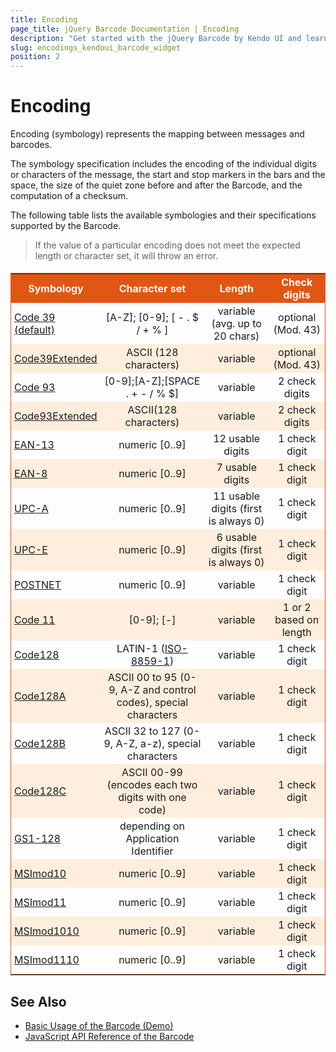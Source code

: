 ```yaml
---
title: Encoding
page_title: jQuery Barcode Documentation | Encoding
description: "Get started with the jQuery Barcode by Kendo UI and learn more about the character set and length and check the digits of the symbologies."
slug: encodings_kendoui_barcode_widget
position: 2
---
```


# Encoding

Encoding (symbology) represents the mapping between messages and barcodes.

The symbology specification includes the encoding of the individual digits or characters of the message, the start and stop markers in the bars and the space, the size of the quiet zone before and after the Barcode, and the computation of a checksum.

The following table lists the available symbologies and their specifications supported by the Barcode.

<style scoped>
    .stripes
    {
        border: 1px solid #E15613;
        border-collapse: collapse;
    }
    .stripes th
    {
        background: #E15613;
        color: #fff;
    }
    .stripes tr:nth-child(2n+1) td
    {
        background: #fed;
    }
    .stripes td:nth-child(n+2)
    {
        text-align: center;
    }
    .stripes th,
    .stripes td
    {
        padding: 3px 5px;
    }
</style>

> If the value of a particular encoding does not meet the expected length or character set, it will throw an error.

<table class="stripes" style="margin-top: 1.2em;">
   <tbody>
        <tr>
            <th>Symbology</th>
            <th>Character set</th>
            <th>Length</th>
            <th>Check digits</th>
        </tr>
        <tr>
           <td><a href="https://en.wikipedia.org/wiki/Code_128">Code 39 (default)</a></td>
           <td>[A-Z]; [0-9]; [ - . $ / + % ]</td>
           <td>variable (avg. up to 20 chars)</td>
           <td>optional (Mod. 43)</td>
        </tr>
        <tr>
           <td><a href="https://en.wikipedia.org/wiki/Code_39#Full_ASCII_Code_39">Code39Extended</a></td>
           <td>ASCII (128 characters)</td>
           <td>variable</td>
           <td>optional (Mod. 43)</td>
        </tr>
        <tr>
           <td><a href="http://www.barcodeisland.com/code93.phtml">Code 93</a></td>
           <td>[0-9];[A-Z];[SPACE . + - / % $]</td>
           <td>variable</td>
           <td>2 check digits</td>
        </tr>
        <tr>
           <td><a href="https://en.wikipedia.org/wiki/Code_93">Code93Extended</a></td>
           <td>ASCII(128 characters)</td>
           <td>variable</td>
           <td>2 check digits</td>
        </tr>
        <tr>
           <td><a href="https://en.wikipedia.org/wiki/International_Article_Number_(EAN)">EAN-13</a></td>
           <td>numeric [0..9]</td>
           <td>12 usable digits</td>
           <td>1 check digit</td>
        </tr>
        <tr>
           <td><a href="https://en.wikipedia.org/wiki/EAN-8">EAN-8</a></td>
           <td>numeric [0..9]</td>
           <td>7 usable digits</td>
           <td>1 check digit</td>
        </tr>
        <tr>
           <td><a href="https://en.wikipedia.org/wiki/Universal_Product_Code">UPC-A</a></td>
           <td>numeric [0..9]</td>
           <td>11 usable digits (first is always 0)</td>
           <td>1 check digit</td>
        </tr>
        <tr>
           <td><a href="https://en.wikipedia.org/wiki/Universal_Product_Code">UPC-E</a></td>
           <td>numeric [0..9]</td>
           <td>6 usable digits (first is always 0)</td>
           <td>1 check digit</td>
        </tr>
        <tr>
           <td><a href="https://en.wikipedia.org/wiki/POSTNET">POSTNET</a></td>
           <td>numeric [0..9]</td>
           <td>variable</td>
           <td>1 check digit</td>
        </tr>
        <tr>
           <td><a href="http://www.barcodeisland.com/code11.phtml">Code 11</a></td>
           <td>[0-9]; [-]</td>
           <td>variable</td>
           <td>1 or 2 based on length</td>
        </tr>
        <tr>
           <td><a href="https://en.wikipedia.org/wiki/Code_128">Code128</a></td>
           <td>LATIN-1 (<a href="https://en.wikipedia.org/wiki/ISO/IEC_8859-1">ISO-8859-1</a>)</td>
           <td>variable</td>
           <td>1 check digit</td>
        </tr>
        <tr>
           <td><a href="https://en.wikipedia.org/wiki/Code_128">Code128A</a></td>
           <td>ASCII 00 to 95 (0-9, A-Z and control codes), special characters</td>
           <td>variable</td>
           <td>1 check digit</td>
        </tr>
        <tr>
           <td><a href="https://en.wikipedia.org/wiki/Code_128">Code128B</a></td>
           <td>ASCII 32 to 127 (0-9, A-Z, a-z), special characters</td>
           <td>variable</td>
           <td>1 check digit</td>
        </tr>
        <tr>
           <td><a href="https://en.wikipedia.org/wiki/Code_128">Code128C</a></td>
           <td>ASCII 00-99 (encodes each two digits with one code)</td>
           <td>variable</td>
           <td>1 check digit</td>
        </tr>
        <tr>
           <td><a href="https://en.wikipedia.org/wiki/GS1-128">GS1-128</a></td>
           <td>depending on Application Identifier</td>
           <td>variable</td>
           <td>1 check digit</td>
        </tr>
        <tr>
           <td><a href="https://en.wikipedia.org/wiki/MSI_Barcode">MSImod10</a></td>
           <td>numeric [0..9]</td>
           <td>variable</td>
           <td>1 check digit</td>
        </tr>
        <tr>
           <td><a href="https://en.wikipedia.org/wiki/MSI_Barcode">MSImod11</a></td>
           <td>numeric [0..9]</td>
           <td>variable</td>
           <td>1 check digit</td>
        </tr>
        <tr>
           <td><a href="https://en.wikipedia.org/wiki/MSI_Barcode">MSImod1010</a></td>
           <td>numeric [0..9]</td>
           <td>variable</td>
           <td>1 check digit</td>
        </tr>
        <tr>
           <td><a href="https://en.wikipedia.org/wiki/MSI_Barcode">MSImod1110</a></td>
           <td>numeric [0..9]</td>
           <td>variable</td>
           <td>1 check digit</td>
        </tr>
    </tbody>
</table>

## See Also

* [Basic Usage of the Barcode (Demo)](https://demos.telerik.com/kendo-ui/barcode/index)
* [JavaScript API Reference of the Barcode](/api/javascript/dataviz/ui/barcode)

